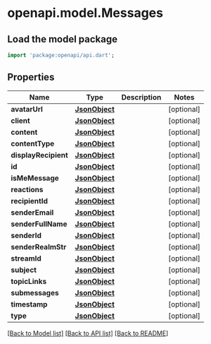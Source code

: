 # openapi.model.Messages

## Load the model package
```dart
import 'package:openapi/api.dart';
```

## Properties
Name | Type | Description | Notes
------------ | ------------- | ------------- | -------------
**avatarUrl** | [**JsonObject**](.md) |  | [optional] 
**client** | [**JsonObject**](.md) |  | [optional] 
**content** | [**JsonObject**](.md) |  | [optional] 
**contentType** | [**JsonObject**](.md) |  | [optional] 
**displayRecipient** | [**JsonObject**](.md) |  | [optional] 
**id** | [**JsonObject**](.md) |  | [optional] 
**isMeMessage** | [**JsonObject**](.md) |  | [optional] 
**reactions** | [**JsonObject**](.md) |  | [optional] 
**recipientId** | [**JsonObject**](.md) |  | [optional] 
**senderEmail** | [**JsonObject**](.md) |  | [optional] 
**senderFullName** | [**JsonObject**](.md) |  | [optional] 
**senderId** | [**JsonObject**](.md) |  | [optional] 
**senderRealmStr** | [**JsonObject**](.md) |  | [optional] 
**streamId** | [**JsonObject**](.md) |  | [optional] 
**subject** | [**JsonObject**](.md) |  | [optional] 
**topicLinks** | [**JsonObject**](.md) |  | [optional] 
**submessages** | [**JsonObject**](.md) |  | [optional] 
**timestamp** | [**JsonObject**](.md) |  | [optional] 
**type** | [**JsonObject**](.md) |  | [optional] 

[[Back to Model list]](../README.md#documentation-for-models) [[Back to API list]](../README.md#documentation-for-api-endpoints) [[Back to README]](../README.md)


